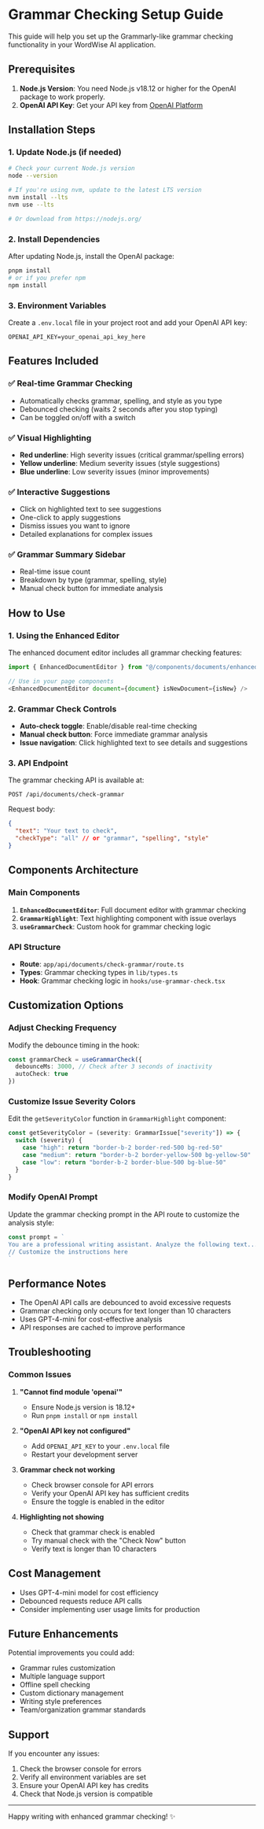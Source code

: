 # Grammar Checking Setup Guide

This guide will help you set up the Grammarly-like grammar checking functionality in your WordWise AI application.

## Prerequisites

1. **Node.js Version**: You need Node.js v18.12 or higher for the OpenAI package to work properly.
2. **OpenAI API Key**: Get your API key from [OpenAI Platform](https://platform.openai.com/api-keys)

## Installation Steps

### 1. Update Node.js (if needed)
```bash
# Check your current Node.js version
node --version

# If you're using nvm, update to the latest LTS version
nvm install --lts
nvm use --lts

# Or download from https://nodejs.org/
```

### 2. Install Dependencies
After updating Node.js, install the OpenAI package:
```bash
pnpm install
# or if you prefer npm
npm install
```

### 3. Environment Variables
Create a `.env.local` file in your project root and add your OpenAI API key:
```
OPENAI_API_KEY=your_openai_api_key_here
```

## Features Included

### ✅ Real-time Grammar Checking
- Automatically checks grammar, spelling, and style as you type
- Debounced checking (waits 2 seconds after you stop typing)
- Can be toggled on/off with a switch

### ✅ Visual Highlighting
- **Red underline**: High severity issues (critical grammar/spelling errors)
- **Yellow underline**: Medium severity issues (style suggestions)
- **Blue underline**: Low severity issues (minor improvements)

### ✅ Interactive Suggestions
- Click on highlighted text to see suggestions
- One-click to apply suggestions
- Dismiss issues you want to ignore
- Detailed explanations for complex issues

### ✅ Grammar Summary Sidebar
- Real-time issue count
- Breakdown by type (grammar, spelling, style)
- Manual check button for immediate analysis

## How to Use

### 1. Using the Enhanced Editor
The enhanced document editor includes all grammar checking features:

```typescript
import { EnhancedDocumentEditor } from "@/components/documents/enhanced-document-editor"

// Use in your page components
<EnhancedDocumentEditor document={document} isNewDocument={isNew} />
```

### 2. Grammar Check Controls
- **Auto-check toggle**: Enable/disable real-time checking
- **Manual check button**: Force immediate grammar analysis
- **Issue navigation**: Click highlighted text to see details and suggestions

### 3. API Endpoint
The grammar checking API is available at:
```
POST /api/documents/check-grammar
```

Request body:
```json
{
  "text": "Your text to check",
  "checkType": "all" // or "grammar", "spelling", "style"
}
```

## Components Architecture

### Main Components
1. **`EnhancedDocumentEditor`**: Full document editor with grammar checking
2. **`GrammarHighlight`**: Text highlighting component with issue overlays
3. **`useGrammarCheck`**: Custom hook for grammar checking logic

### API Structure
- **Route**: `app/api/documents/check-grammar/route.ts`
- **Types**: Grammar checking types in `lib/types.ts`
- **Hook**: Grammar checking logic in `hooks/use-grammar-check.tsx`

## Customization Options

### Adjust Checking Frequency
Modify the debounce timing in the hook:
```typescript
const grammarCheck = useGrammarCheck({
  debounceMs: 3000, // Check after 3 seconds of inactivity
  autoCheck: true
})
```

### Customize Issue Severity Colors
Edit the `getSeverityColor` function in `GrammarHighlight` component:
```typescript
const getSeverityColor = (severity: GrammarIssue["severity"]) => {
  switch (severity) {
    case "high": return "border-b-2 border-red-500 bg-red-50"
    case "medium": return "border-b-2 border-yellow-500 bg-yellow-50"
    case "low": return "border-b-2 border-blue-500 bg-blue-50"
  }
}
```

### Modify OpenAI Prompt
Update the grammar checking prompt in the API route to customize the analysis style:
```typescript
const prompt = `
You are a professional writing assistant. Analyze the following text...
// Customize the instructions here
`
```

## Performance Notes

- The OpenAI API calls are debounced to avoid excessive requests
- Grammar checking only occurs for text longer than 10 characters
- Uses GPT-4-mini for cost-effective analysis
- API responses are cached to improve performance

## Troubleshooting

### Common Issues

1. **"Cannot find module 'openai'"**
   - Ensure Node.js version is 18.12+
   - Run `pnpm install` or `npm install`

2. **"OpenAI API key not configured"**
   - Add `OPENAI_API_KEY` to your `.env.local` file
   - Restart your development server

3. **Grammar check not working**
   - Check browser console for API errors
   - Verify your OpenAI API key has sufficient credits
   - Ensure the toggle is enabled in the editor

4. **Highlighting not showing**
   - Check that grammar check is enabled
   - Try manual check with the "Check Now" button
   - Verify text is longer than 10 characters

## Cost Management

- Uses GPT-4-mini model for cost efficiency
- Debounced requests reduce API calls
- Consider implementing user usage limits for production

## Future Enhancements

Potential improvements you could add:
- Grammar rules customization
- Multiple language support
- Offline spell checking
- Custom dictionary management
- Writing style preferences
- Team/organization grammar standards

## Support

If you encounter any issues:
1. Check the browser console for errors
2. Verify all environment variables are set
3. Ensure your OpenAI API key has credits
4. Check that Node.js version is compatible

---

Happy writing with enhanced grammar checking! ✨ 
